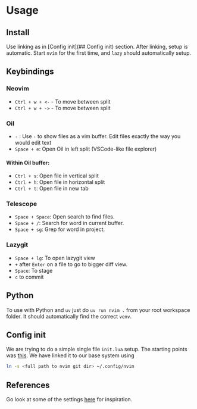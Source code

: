 # Usage

## Install

Use linking as in [Config init](## Config init) section.
After linking, setup is automatic. 
Start `nvim` for the first time, and `lazy` should automatically setup. 

## Keybindings

### Neovim

- `Ctrl + w + <-` - To move between split 
- `Ctrl + w + ->` - To move between split 

### Oil

- `-` :  Use `-` to show files as a vim buffer. Edit files exactly the way you would edit text
- `Space + e`: Open Oil in left split (VSCode-like file explorer)

#### Within Oil buffer:
- `Ctrl + s`: Open file in vertical split
- `Ctrl + h`: Open file in horizontal split  
- `Ctrl + t`: Open file in new tab

### Telescope 

- `Space + Space`: Open search to find files. 
- `Space + /`: Search for word in current buffer.
- `Space + sg`: Grep for word in project.

### Lazygit

- `Space + lg`: To open lazygit view
- `+` after `Enter` on a file to go to bigger diff view. 
- `Space`: To stage
- `c` to commit

## Python

To use with Python and `uv` just do 
`uv run nvim .` from your root workspace folder. It should automatically find the correct `venv`. 


## Config init 

We are trying to do a simple single file `init.lua` setup. 
The starting points was [this](https://github.com/khuedoan/nvim-minimal/tree/master).
We have linked it to our base system using 

```sh
ln -s <full path to nvim git dir> ~/.config/nvim
```

## References

Go look at some of the settings [here](https://github.com/nvim-lua/kickstart.nvim/blob/master/init.lua) for inspiration. 
